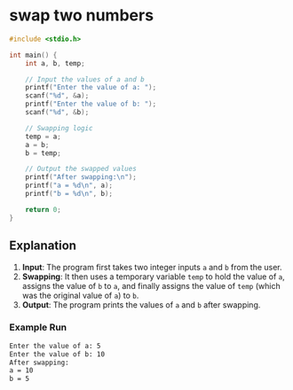 # swap two numbers

```c
#include <stdio.h>

int main() {
    int a, b, temp;

    // Input the values of a and b
    printf("Enter the value of a: ");
    scanf("%d", &a);
    printf("Enter the value of b: ");
    scanf("%d", &b);

    // Swapping logic
    temp = a;
    a = b;
    b = temp;

    // Output the swapped values
    printf("After swapping:\n");
    printf("a = %d\n", a);
    printf("b = %d\n", b);

    return 0;
}
```

## Explanation

1. **Input**: The program first takes two integer inputs `a` and `b` from the user.
2. **Swapping**: It then uses a temporary variable `temp` to hold the value of `a`, assigns the value of `b` to `a`, and finally assigns the value of `temp` (which was the original value of `a`) to `b`.
3. **Output**: The program prints the values of `a` and `b` after swapping.

### Example Run

```bash
Enter the value of a: 5
Enter the value of b: 10
After swapping:
a = 10
b = 5
```